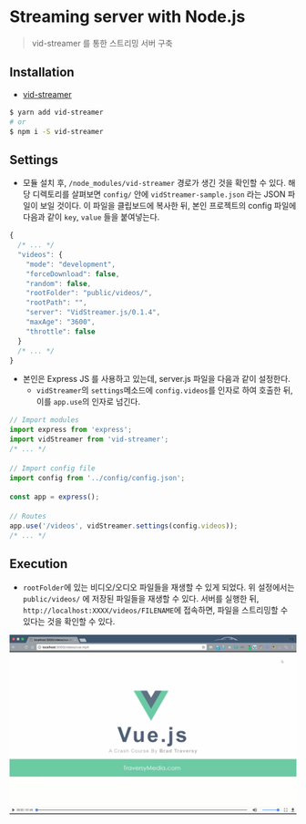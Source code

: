 # Streaming server with Node.js
> vid-streamer 를 통한 스트리밍 서버 구축

## Installation
- [vid-streamer](https://github.com/rm-hull/vid-streamer)
```sh
$ yarn add vid-streamer
# or
$ npm i -S vid-streamer
```

## Settings
- 모듈 설치 후, `/node_modules/vid-streamer` 경로가 생긴 것을 확인할 수 있다. 해당 디렉토리를 살펴보면 `config/` 안에 `vidStreamer-sample.json` 라는 JSON 파일이 보일 것이다. 이 파일을 클립보드에 복사한 뒤, 본인 프로젝트의 config 파일에 다음과 같이 `key`, `value` 들을 붙여넣는다.

```js
{
  /* ... */
  "videos": {
    "mode": "development",
    "forceDownload": false,
    "random": false,
    "rootFolder": "public/videos/",
    "rootPath": "",
    "server": "VidStreamer.js/0.1.4",
    "maxAge": "3600",
    "throttle": false
  }
  /* ... */
}
```

- 본인은 Express JS 를 사용하고 있는데, server.js 파일을 다음과 같이 설정한다.
  - `vidStreamer`의 `settings`메소드에 `config.videos`를 인자로 하여 호출한 뒤, 이를 `app.use`의 인자로 넘긴다.

```js
// Import modules
import express from 'express';
import vidStreamer from 'vid-streamer';
/* ... */

// Import config file
import config from '../config/config.json';

const app = express();

// Routes
app.use('/videos', vidStreamer.settings(config.videos));
/* ... */
```

## Execution
- `rootFolder`에 있는 비디오/오디오 파일들을 재생할 수 있게 되었다. 위 설정에서는 `public/videos/` 에 저장된 파일들을 재생할 수 있다. 서버를 실행한 뒤, `http://localhost:XXXX/videos/FILENAME`에 접속하면, 파일을 스트리밍할 수 있다는 것을 확인할 수 있다.

<div align="center"><img src="https://raw.githubusercontent.com/wonism/TIL/master/back-end/nodejs/streaming-server/images/streaming-server.png" /></div>

